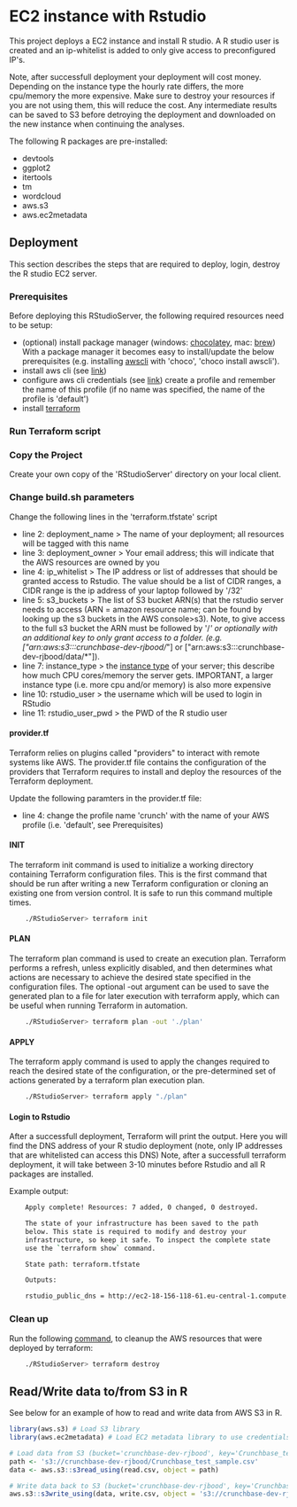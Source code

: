 
# EC2 instance with Rstudio

This project deploys a EC2 instance and install R studio.
A R studio user is created and an ip-whitelist is added to only give access to preconfigured IP's.

Note, after successfull deployment your deployment will cost money. Depending on the instance type the hourly rate differs, the more cpu/memory the more expensive.
Make sure to destroy your resources if you are not using them, this will reduce the cost. Any intermediate results can be saved to S3 before detroying the deployment and downloaded on the new instance when continuing the analyses.

The following R packages are pre-installed:
- devtools
- ggplot2
- itertools
- tm
- wordcloud
- aws.s3
- aws.ec2metadata

## Deployment

This section describes the steps that are required to deploy, login, destroy the R studio EC2 server.

### Prerequisites 

Before deploying this RStudioServer, the following required resources need to be setup:
- (optional) install package manager (windows: [chocolatey](https://chocolatey.org/install), mac: [brew](https://brew.sh))
    With a package manager it becomes easy to install/update the below prerequisites (e.g. installing [awscli](https://chocolatey.org/packages/awscli) with 'choco', 'choco install awscli').
- install aws cli (see [link](https://docs.aws.amazon.com/cli/latest/userguide/install-cliv2.html))
- configure aws cli credentials (see [link](https://docs.aws.amazon.com/cli/latest/userguide/cli-chap-configure.html))
    create a profile and remember the name of this profile (if no name was specified, the name of the profile is 'default')
- install [terraform](https://www.terraform.io/downloads.html)


### Run Terraform script

### Copy the Project

Create your own copy of the 'RStudioServer' directory on your local client.

### Change build.sh parameters

Change the following lines in the 'terraform.tfstate' script
- line 2: deployment_name > The name of your deployment; all resources will be tagged with this name
- line 3: deployment_owner > Your email address; this will indicate that the AWS resources are owned by you
- line 4: ip_whitelist > The IP address or list of addresses that should be granted access to Rstudio. The value should be a list of CIDR ranges, a CIDR range is the ip address of your laptop followed by '/32'
- line 5: s3_buckets > The list of S3 bucket ARN(s) that the rstudio server needs to access (ARN = amazon resource name; can be found by looking up the s3 buckets in the AWS console>s3). Note, to give access to the full s3 bucket the ARN must be followed by '/*' or optionally with an additional key to only grant access to a folder.
(e.g. ["arn:aws:s3:::crunchbase-dev-rjbood/*"] or ["arn:aws:s3:::crunchbase-dev-rjbood/data/*"]).
- line 7: instance_type > the [instance type](https://aws.amazon.com/ec2/instance-types/) of your server; this describe how much CPU cores/memory the server gets. IMPORTANT, a larger instance type (i.e. more cpu and/or memory) is also more expensive
- line 10: rstudio_user > the username which will be used to login in RStudio
- line 11: rstudio_user_pwd > the PWD of the R studio user

#### provider.tf
Terraform relies on plugins called "providers" to interact with remote systems like AWS. 
The provider.tf file contains the configuration of the providers that Terraform requires to install and deploy the resources of the Terraform deployment.

Update the following paramters in the provider.tf file:
- line 4: change the profile name 'crunch' with the name of your AWS profile (i.e. 'default', see Prerequisites)

#### INIT
The terraform init command is used to initialize a working directory containing Terraform configuration files. This is the first command that should be run after writing a new Terraform configuration or cloning an existing one from version control. It is safe to run this command multiple times.
``` sh
    ./RStudioServer> terraform init
```

#### PLAN
The terraform plan command is used to create an execution plan. Terraform performs a refresh, unless explicitly disabled, and then determines what actions are necessary to achieve the desired state specified in the configuration files. The optional -out argument can be used to save the generated plan to a file for later execution with terraform apply, which can be useful when running Terraform in automation.
``` sh
    ./RStudioServer> terraform plan -out './plan'
```

#### APPLY
The terraform apply command is used to apply the changes required to reach the desired state of the configuration, or the pre-determined set of actions generated by a terraform plan execution plan.
``` sh
    ./RStudioServer> terraform apply "./plan"
```

#### Login to Rstudio
After a successfull deployment, Terraform will print the output. Here you will find the DNS address of your R studio deployment (note, only IP addresses that are whitelisted can access this DNS)
Note, after a successfull terraform deployment, it will take between 3-10 minutes before Rstudio and all R packages are installed.

Example output:
``` sh
    Apply complete! Resources: 7 added, 0 changed, 0 destroyed.

    The state of your infrastructure has been saved to the path
    below. This state is required to modify and destroy your
    infrastructure, so keep it safe. To inspect the complete state
    use the `terraform show` command.

    State path: terraform.tfstate

    Outputs:

    rstudio_public_dns = http://ec2-18-156-118-61.eu-central-1.compute.amazonaws.com:8787
```

### Clean up
Run the following [command](https://www.terraform.io/docs/commands/destroy.html), to cleanup the AWS resources that were deployed by terraform:
``` sh
    ./RStudioServer> terraform destroy
```

## Read/Write data to/from S3 in R

See below for an example of how to read and write data from AWS S3 in R.

``` R
library(aws.s3) # Load S3 library
library(aws.ec2metadata) # Load EC2 metadata library to use credentials from EC2 server for S3 access

# Load data from S3 (bucket='crunchbase-dev-rjbood', key='Crunchbase_test_sample.csv')
path <- 's3://crunchbase-dev-rjbood/Crunchbase_test_sample.csv'
data <- aws.s3::s3read_using(read.csv, object = path)

# Write data back to S3 (bucket='crunchbase-dev-rjbood', key='Crunchbase_write_sample.csv')
aws.s3::s3write_using(data, write.csv, object = 's3://crunchbase-dev-rjbood/Crunchbase_write_sample.csv')
```